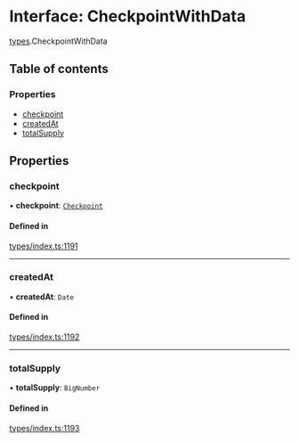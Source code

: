 # Interface: CheckpointWithData

[types](../wiki/types).CheckpointWithData

## Table of contents

### Properties

- [checkpoint](../wiki/types.CheckpointWithData#checkpoint)
- [createdAt](../wiki/types.CheckpointWithData#createdat)
- [totalSupply](../wiki/types.CheckpointWithData#totalsupply)

## Properties

### checkpoint

• **checkpoint**: [`Checkpoint`](../wiki/api.entities.Checkpoint.Checkpoint)

#### Defined in

[types/index.ts:1191](https://github.com/PolymeshAssociation/polymesh-sdk/blob/3d14e829/src/types/index.ts#L1191)

___

### createdAt

• **createdAt**: `Date`

#### Defined in

[types/index.ts:1192](https://github.com/PolymeshAssociation/polymesh-sdk/blob/3d14e829/src/types/index.ts#L1192)

___

### totalSupply

• **totalSupply**: `BigNumber`

#### Defined in

[types/index.ts:1193](https://github.com/PolymeshAssociation/polymesh-sdk/blob/3d14e829/src/types/index.ts#L1193)
